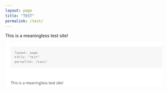 ```yaml
---
layout: page
title: "TEST"
permalink: /test/
---
```




This is a meaningless test site!



![image-20200818192147648](test.assets/image-20200818192147648.png)